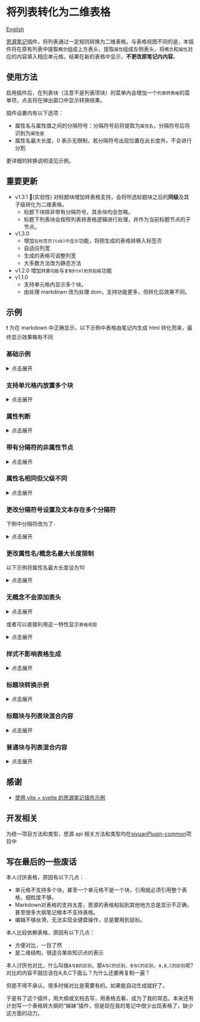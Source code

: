 # 将列表转化为二维表格

[English](./README_en_US.md)

[思源笔记](https://b3log.org/siyuan/)插件，将列表通过一定规则转换为二维表格。与表格视图不同的是，本插件将在原有列表中提取`概念`组成上方表头，提取`属性`组成左侧表头，将`概念`和`属性`对应的内容填入相应单元格。结果在新的表格中显示，**不更改原笔记内内容**。

## 使用方法

启用插件后，在列表块（注意不是列表项块）的菜单内会增加一个`列表转表格`的菜单项，点击将在弹出窗口中显示转换结果。

插件设置内有以下选项：

- 属性名与属性值之间的分隔符号：分隔符号前将提取为`属性名`，分隔符号后将识别为`属性值`
- 属性名最大长度，0 表示无限制，若分隔符号出现位置在此长度外，不会进行分割

更详细的转换说明请见示例。

## 重要更新

- v1.3.1 🚀(实验性) 对标题块增加转表格支持，会将所选标题块之后的**同级**及其子级转化为二维表格。
  - 标题下块除非带有分隔符号，其余块均会忽略。
  - 标题下列表块会按照列表转表格逻辑进行处理，并作为当前标题节点的子节点。
- v1.3.0 
    - 增加`在标签页(tab)中显示`功能，将把生成的表格转移入标签页
    - 自适应列宽
    - 生成的表格可调整列宽
    - 大多数方法改为静态方法
- v1.2.0  增加`转置功能`与`复制html到剪贴板`功能
- v1.1.0  
  - 支持单元格内显示多个块。
  - 由处理 markdown 改为处理 dom，支持功能更多，但转化后效果不同。

## 示例

❗ 为在 markdown 中正确显示，以下示例中表格由笔记内生成 html 转化而来，最终显示效果略有不同

### 基础示例

<details>
<summary>点击展开</summary>
<h4>转化前</h4>

- 概念 1

  - 属性 1：属性名与属性值之间应有分隔符号（可在设置中自定义）
  - 属性 2：概念 1-属性 2

- 概念 2

  - 概念 2-1

    - 属性 1：概念、属性均可多级
    - 属性 3

      - 属性 3-1：概念 2-1-属性 3-1
      - 属性 3-2：概念 2-1-属性 3-2

<h4>转化后</h4>
<table border = '1'><colgroup><col></col><col></col><col></col><col></col></colgroup><thead><tr><th colspan="2" rowspan="2" ></th><th colspan="1" rowspan="2" ><p style="display: inline;">概念1</p></th><th colspan="1" rowspan="1" ><p style="display: inline;">概念2</p></th></tr><tr><th colspan="1" rowspan="1" ><p style="display: inline;">概念2-1</p></th></tr></thead><tbody><tr><th colspan="2" rowspan="1" ><p style="display: inline;">属性1</p></th><td colspan="1" rowspan="1" ><p>属性名与属性值之间应有分隔符号（可在设置中自定义）<br /></p></td><td colspan="1" rowspan="1" ><p>概念、属性均可多级<br /></p></td></tr><tr><th colspan="2" rowspan="1" ><p style="display: inline;">属性2</p></th><td colspan="1" rowspan="1" ><p>概念1-属性2<br /></p></td><td colspan="1" rowspan="1" ></td></tr><tr><th colspan="1" rowspan="2" ><p style="display: inline;">属性3</p></th><th colspan="1" rowspan="1" ><p style="display: inline;">属性3-1</p></th><td colspan="1" rowspan="1" ></td><td colspan="1" rowspan="1" ><p>概念2-1-属性3-1<br /></p></td></tr><tr><th colspan="1" rowspan="1" ><p style="display: inline;">属性3-2</p></th><td colspan="1" rowspan="1" ></td><td colspan="1" rowspan="1" ><p>概念2-1-属性3-2<br /></p></td></tr></tbody></table>
</details>

### 支持单元格内放置多个块

<details>
<summary>点击展开</summary>
<h4>转化前</h4>

- 概念 2

  - 属性 1：注意，即使多行也需要分隔符号

    第一行

    第二行

  - 属性 2：

    ###### 这是一个六级标题

    ```ts
    //这是一段代码块
    ```

    $$
    \frac{1}{math}
    $$

<h4>转化后</h4>
<table border = '1'><colgroup><col></col><col></col></colgroup><thead><tr><th colspan="1" rowspan="1" ><p style="display: inline;"></p>
</th><th colspan="1" rowspan="1" ><p style="display: inline;">概念2</p>
</th></tr></thead><tbody><tr><th colspan="1" rowspan="1" ><p style="display: inline;">属性1</p>
</th><td colspan="1" rowspan="1" ><p>注意，即使多行也需要分隔符号<br />
</p>
<p>第一行<br />
</p>
<p>第二行<br />
</p>
</td></tr><tr><th colspan="1" rowspan="1" ><p style="display: inline;">属性2</p>
</th><td colspan="1" rowspan="1" ><p></p>
<h6>这是一个六级标题</h6>
<pre><code class="language-ts">//这是一段代码块
</code></pre>
<div class="language-math" id="20230812204926-mjh0pnh">\frac{1}{math}</div>
</td></tr></tbody></table>
</details>

### 属性判断

<details>
<summary>点击展开</summary>
<h4>转化前</h4>

- 概念 1

  - 属性 3

    - 属性 3-1：因在概念 2 中，属性 3 与属性 1 同级，会被判断为属性
    - 属性 3-2：概念 1-属性 3-2

- 概念 2

  - 属性 1：概念 2-属性 1
  - 属性 3

    - 属性 3-2：概念 2-属性 3-2

<h4>转化后</h4>

<table border = '1'><colgroup><col></col><col></col><col></col><col></col></colgroup><thead><tr><th colspan="2" rowspan="1" ><p style="display: inline;"></p>
</th><th colspan="1" rowspan="1" ><p style="display: inline;">概念1</p>
</th><th colspan="1" rowspan="1" ><p style="display: inline;">概念2</p>
</th></tr></thead><tbody><tr><th colspan="1" rowspan="2" ><p style="display: inline;">属性3</p>
</th><th colspan="1" rowspan="1" ><p style="display: inline;">属性3-1</p>
</th><td colspan="1" rowspan="1" ><p>因在概念2中，属性3与属性1同级，会被判断为属性<br />
</p>
</td><td colspan="1" rowspan="1" ></td></tr><tr><th colspan="1" rowspan="1" ><p style="display: inline;">属性3-2</p>
</th><td colspan="1" rowspan="1" ><p>概念1-属性3-2<br />
</p>
</td><td colspan="1" rowspan="1" ><p>概念2-属性3-2<br />
</p>
</td></tr><tr><th colspan="2" rowspan="1" ><p style="display: inline;">属性1</p>
</th><td colspan="1" rowspan="1" ></td><td colspan="1" rowspan="1" ><p>概念2-属性1<br />
</p>
</td></tr></tbody></table>
</details>

### 带有分隔符的非属性节点

<details>
<summary>点击展开</summary>
<h4>转化前</h4>

- 概念 1

  - 概念 1-1：非属性节点分隔符后文本不会放入表格

    - 属性 1：概念 1-属性 1

  - 概念 1-2

    - 属性 1：概念 1-2-属性 1

 <h4>转化后</h4>

<table border = '1'><colgroup><col></col><col></col><col></col></colgroup><thead><tr><th colspan="1" rowspan="2" ><p style="display: inline;"></p>
</th><th colspan="2" rowspan="1" ><p style="display: inline;">概念1</p>
</th></tr><tr><th colspan="1" rowspan="1" ><p style="display: inline;">概念1-1</p>
</th><th colspan="1" rowspan="1" ><p style="display: inline;">概念1-2</p>
</th></tr></thead><tbody><tr><th colspan="1" rowspan="1" ><p style="display: inline;">属性1</p>
</th><td colspan="1" rowspan="1" ><p>概念1-属性1<br />
</p>
</td><td colspan="1" rowspan="1" ><p>概念1-2-属性1<br />
</p>
</td></tr></tbody></table>

</details>

### 属性名相同但父级不同

<details>
<summary>点击展开</summary>
<h4>转化前</h4>

- 概念 1

  - 属性 1：概念 1-属性 1
  - 属性 5

    - 属性 6-2：属性同名但路径不同，可处理（属性 5-属性 6-2）

  - 属性 6

    - 属性 5-1：属性同名但路径不同，可处理（属性 6-属性 5-1）

- 概念 2

  - 属性 5

    - 属性 5-1：概念 2-属性 5-1

  - 属性 6

    - 属性 6-1：概念 2-属性 6-1

<h4>转化后</h4>
<table border = '1'><colgroup><col></col><col></col><col></col><col></col></colgroup><thead><tr><th colspan="2" rowspan="1" ><p style="display: inline;"></p>
</th><th colspan="1" rowspan="1" ><p style="display: inline;">概念1</p>
</th><th colspan="1" rowspan="1" ><p style="display: inline;">概念2</p>
</th></tr></thead><tbody><tr><th colspan="2" rowspan="1" ><p style="display: inline;">属性1</p>
</th><td colspan="1" rowspan="1" ><p>概念1-属性1<br />
</p>
</td><td colspan="1" rowspan="1" ></td></tr><tr><th colspan="1" rowspan="2" ><p style="display: inline;">属性5</p>
</th><th colspan="1" rowspan="1" ><p style="display: inline;">属性6-2</p>
</th><td colspan="1" rowspan="1" ><p>属性同名但路径不同，可处理（属性5-属性6-2）<br />
</p>
</td><td colspan="1" rowspan="1" ></td></tr><tr><th colspan="1" rowspan="1" ><p style="display: inline;">属性5-1</p>
</th><td colspan="1" rowspan="1" ></td><td colspan="1" rowspan="1" ><p>概念2-属性5-1<br />
</p>
</td></tr><tr><th colspan="1" rowspan="2" ><p style="display: inline;">属性6</p>
</th><th colspan="1" rowspan="1" ><p style="display: inline;">属性5-1</p>
</th><td colspan="1" rowspan="1" ><p>属性同名但路径不同，可处理（属性6-属性5-1）<br />
</p>
</td><td colspan="1" rowspan="1" ></td></tr><tr><th colspan="1" rowspan="1" ><p style="display: inline;">属性6-1</p>
</th><td colspan="1" rowspan="1" ></td><td colspan="1" rowspan="1" ><p>概念2-属性6-1<br />
</p>
</td></tr></tbody></table>
</details>

### 更改分隔符号设置及文本存在多个分隔符

下例中分隔符改为了`-`

<details>
<summary>点击展开</summary>
<h4>转化前</h4>

* 概念1

  * 属性1-概念1-属性1
* 概念2

  * 属性1-概念2-属性2

<h4>转化后</h4>

<table border = '1'><colgroup><col></col><col></col><col></col></colgroup><thead><tr><th colspan="1" rowspan="1" ><p style="display: inline;"></p>
</th><th colspan="1" rowspan="1" ><p style="display: inline;">概念1</p>
</th><th colspan="1" rowspan="1" ><p style="display: inline;">概念2</p>
</th></tr></thead><tbody><tr><th colspan="1" rowspan="1" ><p style="display: inline;">属性1</p>
</th><td colspan="1" rowspan="1" ><p>概念1-属性1<br />
</p>
</td><td colspan="1" rowspan="1" ><p>概念2-属性2<br />
</p>
</td></tr></tbody></table>
</details>

### 更改属性名/概念名最大长度限制

以下示例将属性名最大长度设为10

<details>
<summary>点击展开</summary>
<h4>转化前</h4>

* 概念1

  * 这是一个很长的概念名，包含分隔符：分隔符以后内容

    * 属性1：概念1-1-属性1
  * 概念1-2

    * 属性1：概念1-2-属性1

<h4>转化后</h4>

<table border = '1'><colgroup><col></col><col></col><col></col></colgroup><thead><tr><th colspan="1" rowspan="2" ><p style="display: inline;"></p>
</th><th colspan="2" rowspan="1" ><p style="display: inline;">概念1</p>
</th></tr><tr><th colspan="1" rowspan="1" ><p style="display: inline;">这是一个很长的概念名，包含分隔符：分隔符以后内容</p>
</th><th colspan="1" rowspan="1" ><p style="display: inline;">概念1-2</p>
</th></tr></thead><tbody><tr><th colspan="1" rowspan="1" ><p style="display: inline;">属性1</p>
</th><td colspan="1" rowspan="1" ><p>概念1-1-属性1<br />
</p>
</td><td colspan="1" rowspan="1" ><p>概念1-2-属性1<br />
</p>
</td></tr></tbody></table>
</details>

### 无概念不会添加表头

<details>
<summary>点击展开</summary>
<h4>转化前</h4>

* 属性1：属性1内容
* 属性2：属性2内容

<h4>转化后</h4>

<table border = '1'><colgroup><col></col><col></col></colgroup><thead><tr><th colspan="1" rowspan="1" ><p style="display: inline;">属性1</p>
</th><td colspan="1" rowspan="1" ><p>属性1内容<br />
</p>
</td></tr></thead><tbody><tr><th colspan="1" rowspan="1" ><p style="display: inline;">属性2</p>
</th><td colspan="1" rowspan="1" ><p>属性2内容<br />
</p>
</td></tr></tbody></table>
</details>

或者可以直接利用这一特性显示`表格视图`

<details>
<summary>点击展开</summary>
<h4>转化前</h4>

* 占位符，无子节点会被视为属性
* 1级

  * 1-1级：1-1级内容
  * 1-2级：1-2级内容

    * 1-2-3级：1-2-3级内容

<h4>转化后</h4>
<table border = '1'><colgroup><col></col><col></col><col></col><col></col></colgroup><thead><tr><th colspan="3" rowspan="1" ><p style="display: inline;">占位符，无子节点会被视为属性</p>
</th><td colspan="1" rowspan="1" ></td></tr></thead><tbody><tr><th colspan="1" rowspan="2" ><p style="display: inline;">1级</p>
</th><th colspan="2" rowspan="1" ><p style="display: inline;">1-1级</p>
</th><td colspan="1" rowspan="1" ><p>1-1级内容<br />
</p>
</td></tr><tr><th colspan="1" rowspan="1" ><p style="display: inline;">1-2级</p>
</th><th colspan="1" rowspan="1" ><p style="display: inline;">1-2-3级</p>
</th><td colspan="1" rowspan="1" ><p>1-2-3级内容<br />
</p>
</td></tr></tbody></table>
</details>

### 样式不影响表格生成

<details>
<summary>点击展开</summary>
<h4>转化前</h4>

* 概念1

  * *属性*1：

    概**<u>念1-属性</u>**2

    第*二行*
  * 属<u>性2</u>：概念1-属性2
  * ^属性^3：概念1-属性3
* 概念2

  * 概念2-1

    * 属==性1==：概念2-1-~~属性1~~
    * 属`性2`：概念<kbd>2-1-属性</kbd>2
    * 属**性3**：概念2-属性3

<h4>转化后</h4>

<table border = '1'><colgroup><col></col><col></col><col></col></colgroup><thead><tr><th colspan="1" rowspan="2" ><p style="display: inline;"></p>
</th><th colspan="1" rowspan="2" ><p style="display: inline;">概念1</p>
</th><th colspan="1" rowspan="1" ><p style="display: inline;">概念2</p>
</th></tr><tr><th colspan="1" rowspan="1" ><p style="display: inline;">概念2-1</p>
</th></tr></thead><tbody><tr><th colspan="1" rowspan="1" ><p style="display: inline;">属性1</p>
</th><td colspan="1" rowspan="1" ><p></p>
<p>概<span data-type="strong u">念1-属性</span>2<br />
</p>
<p>第<span data-type="em">二行</span><br />
</p>
</td><td colspan="1" rowspan="1" ><p>概念2-1-<span data-type="s">属性1</span><br />
</p>
</td></tr><tr><th colspan="1" rowspan="1" ><p style="display: inline;">属性2</p>
</th><td colspan="1" rowspan="1" ><p>概念1-属性2<br />
</p>
</td><td colspan="1" rowspan="1" ><p>概念<span data-type="kbd">2-1-属性</span>​​2<br />
</p>
</td></tr><tr><th colspan="1" rowspan="1" ><p style="display: inline;">属性3</p>
</th><td colspan="1" rowspan="1" ><p>概念1-属性3<br />
</p>
</td><td colspan="1" rowspan="1" ><p>概念2-属性3<br />
</p>
</td></tr></tbody></table>

</details>

### 标题块转换示例

<details>
<summary>点击展开</summary>
<h4>转化前</h4>

---

#### 一级节点2

##### 二级节点2-1

属性1：二级节点2-1属性1内容

属性2：二级节点2-2属性2内容

##### 二级节点2-2

属性1：二级节点2-2属性1内容

二级节点中的一段不相关内容

#### 一级节点1

属性1：一级节点1属性1内容

属性2：一级节点2属性2内容

一级节点中的一段不相关的内容

### 遇到上一层级停止扫描

一段内容

---

<h4>转化后</h4>

<table border = '1'><colgroup><col></col><col></col><col></col><col></col></colgroup><thead><tr><th colspan="1" rowspan="2" ><p style="display: inline;"></p>
</th><th colspan="2" rowspan="1" ><p style="display: inline;">一级节点2</p>
</th><th colspan="1" rowspan="2" ><p style="display: inline;">一级节点1</p>
</th></tr><tr><th colspan="1" rowspan="1" ><p style="display: inline;">二级节点2-1</p>
</th><th colspan="1" rowspan="1" ><p style="display: inline;">二级节点2-2</p>
</th></tr></thead><tbody><tr><th colspan="1" rowspan="1" ><p style="display: inline;">属性1</p>
</th><td colspan="1" rowspan="1" ><p>二级节点2-1属性1内容​<br />
</p>
</td><td colspan="1" rowspan="1" ><p>二级节点2-2属性1内容​<br />
</p>
</td><td colspan="1" rowspan="1" ><p>一级节点1属性1内容​<br />
</p>
</td></tr><tr><th colspan="1" rowspan="1" ><p style="display: inline;">属性2</p>
</th><td colspan="1" rowspan="1" ><p>二级节点2-2属性2内容​<br />
</p>
</td><td colspan="1" rowspan="1" ></td><td colspan="1" rowspan="1" ><p>一级节点2属性2内容​<br />
</p>
</td></tr></tbody></table>
</details>

### 标题块与列表块混合内容


<details>
<summary>点击展开</summary>
<h4>转化前</h4>

---

#### 社团法人

* 成立基础：必须有社员，社员是其成立的基础
* 设立目的：可以为了营利，也可以为了公益。前者称为营利社团法人，后者称为公益社团法人。
* 设立程序：一般符合法定条件即可，大多不需要经过行政机关的批准，但需要登记。
* 设立人地位：在设立以后，其设立人将取得社员资格，如公司股东享有股东权，并能够行使自益权和共益权。

#### 财团法人

* 成立基础：以财产为基础，如基金会等。

  财团法人虽然也有管理人，但管理人员的变更不影响财团法人的存在。财团法人制度使一定财产集合，成为独立主体从而其管理具有永续性。
* 设立目的：只能为了公益。
* 设立程序：一般要经过主管机关的许可，且进行登记。
* 设立人地位：在设立以后，其设立人便与法人脱离关系，因为财团法人没有成员，其设立人不作为法人成员，也不直接参与或决定法人事务，而且其设立人也并不当然成为财团法人的管理人员。

---

<h4>转化后</h4>
<table border = '1'><colgroup><col></col><col></col><col></col></colgroup><thead><tr><th colspan="1" rowspan="1" ><p style="display: inline;"></p>
</th><th colspan="1" rowspan="1" ><p style="display: inline;">社团法人</p>
</th><th colspan="1" rowspan="1" ><p style="display: inline;">财团法人</p>
</th></tr></thead><tbody><tr><th colspan="1" rowspan="1" ><p style="display: inline;">成立基础</p>
</th><td colspan="1" rowspan="1" ><p>必须有社员，社员是其成立的基础​<br />
</p>
</td><td colspan="1" rowspan="1" ><p>以财产为基础，如基金会等。​<br />
</p>
<p>财团法人虽然也有管理人，但管理人员的变更不影响财团法人的存在。财团法人制度使一定财产集合，成为独立主体从而其管理具有永续性。<br />
</p>
</td></tr><tr><th colspan="1" rowspan="1" ><p style="display: inline;">设立目的</p>
</th><td colspan="1" rowspan="1" ><p>可以为了营利，也可以为了公益。前者称为营利社团法人，后者称为公益社团法人。​<br />
</p>
</td><td colspan="1" rowspan="1" ><p>只能为了公益。​<br />
</p>
</td></tr><tr><th colspan="1" rowspan="1" ><p style="display: inline;">设立程序</p>
</th><td colspan="1" rowspan="1" ><p>一般符合法定条件即可，大多不需要经过行政机关的批准，但需要登记。​<br />
</p>
</td><td colspan="1" rowspan="1" ><p>一般要经过主管机关的许可，且进行登记。​<br />
</p>
</td></tr><tr><th colspan="1" rowspan="1" ><p style="display: inline;">设立人地位</p>
</th><td colspan="1" rowspan="1" ><p>在设立以后，其设立人将取得社员资格，如公司股东享有股东权，并能够行使自益权和共益权。​<br />
</p>
</td><td colspan="1" rowspan="1" ><p>在设立以后，其设立人便与法人脱离关系，因为财团法人没有成员，其设立人不作为法人成员，也不直接参与或决定法人事务，而且其设立人也并不当然成为财团法人的管理人员。​<br />
</p>
</td></tr></tbody></table>
</details>

### 普通块与列表混合内容


<details>
<summary>点击展开</summary>
<h4>转化前</h4>

---
#### 国务院直属机构

【概念】：国务院直属机构，是指国务院主管某项专门业务的行政机构，具有独立的行政管理职能。

【设立、撤销和合并】：由**国务院**决定。

* 【其他属性】

  * 子属性1：国务院直属机构子属性1内容
  * 子属性2：国务院直属机构子属性2内容

#### 国务院办事机构

【概念】：国务院办事机构，是指协助国务院总理办理专门事项的行政机构，不具有独立的行政管理职能。

【设立、撤销和合并】：由国务院**机构编制管理部门**提出方案，报国务院决定。

* 【其他属性】

  * 子属性1：国务院办事机构子属性1内容
  * 子属性2：国务院办事机构子属性2内容

---

<h4>转化后</h4>
<table border = '1'><colgroup><col></col><col></col><col></col><col></col></colgroup><thead><tr><th colspan="2" rowspan="1" ><p style="display: inline;"></p>
</th><th colspan="1" rowspan="1" ><p style="display: inline;">国务院直属机构</p>
</th><th colspan="1" rowspan="1" ><p style="display: inline;">国务院办事机构</p>
</th></tr></thead><tbody><tr><th colspan="2" rowspan="1" ><p style="display: inline;">【概念】</p>
</th><td colspan="1" rowspan="1" ><p>国务院直属机构，是指国务院主管某项专门业务的行政机构，具有独立的行政管理职能。​<br />
</p>
</td><td colspan="1" rowspan="1" ><p>国务院办事机构，是指协助国务院总理办理专门事项的行政机构，不具有独立的行政管理职能。​<br />
</p>
</td></tr><tr><th colspan="2" rowspan="1" ><p style="display: inline;">【设立、撤销和合并】</p>
</th><td colspan="1" rowspan="1" ><p>由国务院决定。​<br />
</p>
</td><td colspan="1" rowspan="1" ><p>由国务院机构编制管理部门提出方案，报国务院决定。​<br />
</p>
</td></tr><tr><th colspan="1" rowspan="2" ><p style="display: inline;">【其他属性】</p>
</th><th colspan="1" rowspan="1" ><p style="display: inline;">子属性1</p>
</th><td colspan="1" rowspan="1" ><p>国务院直属机构子属性1内容​<br />
</p>
</td><td colspan="1" rowspan="1" ><p>国务院办事机构子属性1内容​<br />
</p>
</td></tr><tr><th colspan="1" rowspan="1" ><p style="display: inline;">子属性2</p>
</th><td colspan="1" rowspan="1" ><p>国务院直属机构子属性2内容​<br />
</p>
</td><td colspan="1" rowspan="1" ><p>国务院办事机构子属性2内容​<br />
</p>
</td></tr></tbody></table>
</details>

## 感谢

- [使用 vite + svelte 的思源笔记插件示例
  ](https://github.com/siyuan-note/plugin-sample-vite-svelte)

## 开发相关

为统一项目方法和类型，思源 api 相关方法和类型均在[siyuanPlugin-common](https://github.com/etchnight/siyuanPlugin-common)项目中

## 写在最后的一些废话

本人讨厌表格，原因有以下几点：
- 单元格不支持多个块，甚至一个单元格不是一个块，引用就必须引用整个表格，细粒度不够。
- Markdown对表格的支持太差，思源的表格粘贴到其他地方总是显示不正确，甚至很多大纲笔记根本不支持表格。
- 编辑不够丝滑，无法实现全键盘操作，总是要用到鼠标。

本人比较依赖表格，原因有以下几点：
- 方便对比，一目了然
- 是二维结构，很适合某些知识点的表示

本人讨厌也对比，什么叫做`A与B的区别`，那`A与C的区别`、`B与C的区别`、`A,B,C的区别`呢?对比的内容不就应该在A,B,C下面么？为什么还要再复制一遍？

但是不得不承认，很多时候对比是需要有的。如果能自动生成就好了。

于是有了这个插件，用大纲或文档去写，用表格去看，成为了我的常态。本来还有计划写一个表格转大纲的“姊妹”插件，但是现在我的笔记中很少出现表格了，缺少这方面的动力。
